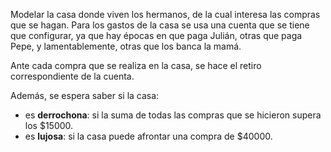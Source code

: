 Modelar la casa donde viven los hermanos, de la cual interesa las compras que se hagan. Para los gastos de la casa se usa una cuenta que se tiene que configurar, ya que hay épocas en que paga Julián, otras que paga Pepe, y lamentablemente, otras que los banca
la mamá.

Ante cada compra que se realiza en la casa, se hace el retiro correspondiente de la cuenta. 

Además, se espera saber si la casa:

* es **derrochona**: si la suma de todas las compras que se hicieron supera los $15000.
* es **lujosa**: si la casa puede afrontar una compra de $40000.